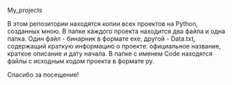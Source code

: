 My_projects

В этом репозитории находятся копии всех проектов на Python, созданных мною.
В папке каждого проекта находится два файла и одна папка.
Один файл - бинарник в формате exe, другой - Data.txt, содержащий краткую информацию о проекте: официальное название, краткое описание и дату начала.
В папке с именем Code находятся файлы с исходным кодом проекта в формате py.

Спасибо за посещение!